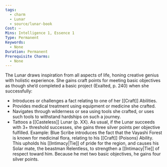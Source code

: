 ```yaml
---
tags:
  - charm
  - Lunar
  - source/lunar-book
Cost: —
Mins: Intelligence 1, Essence 1
Type: Permanent
Keywords:
  - None
Duration: Permanent
Prerequisite Charms:
  - None
---
```

The Lunar draws inspiration from all aspects of life, honing creative genius with holistic experience. She gains craft points for meeting basic objectives as though she’d completed a basic project (Exalted, p. 240) when she successfully: 
-  Introduces or challenges a fact relating to one of her [[Craft]] Abilities. 
-  Provides medical treatment using equipment or medicine she crafted. 
-  Navigates through wilderness or sea using tools she crafted, or uses such tools to withstand hardships on such a journey. 
-  Tattoos a [[Casteless]] Lunar (p. XX). As usual, if the Lunar succeeds with 3+ threshold successes, she gains three silver points per objective fulfilled. Example: Blue Scribe introduces the fact that the Vayashi Forest is known for medicinal flora, relating to his [[Craft]] (Poisons) Ability. This upholds his [[Intimacy|Tie]] of pride for the region, and causes his Solar mate, the beastman Relentless, to strengthen a [[Intimacy|Tie]] of respect toward him. Because he met two basic objectives, he gains four silver points.